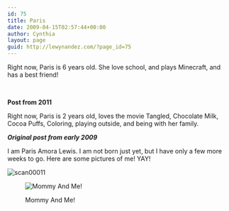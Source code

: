 ```yaml
---
id: 75
title: Paris
date: 2009-04-15T02:57:44+00:00
author: Cynthia
layout: page
guid: http://lewynandez.com/?page_id=75
---
```

Right now, Paris is 6 years old. She love school, and plays Minecraft, and has a best friend!

&nbsp;

**Post from 2011**
  
Right now, Paris is 2 years old, loves the movie Tangled, Chocolate Milk, Cocoa Puffs, Coloring, playing outside, and being with her family.

_**Original post from early 2009**_
  
I am Paris Amora Lewis. I am not born just yet, but I have only a few more weeks to go. Here are some pictures of me! YAY!

<img class="alignleft size-medium wp-image-60" title="scan00011" src="http://i1.wp.com/lewynandez.com/wp-content/uploads/2009/01/scan00011.jpg?resize=300%2C231" alt="scan00011" data-recalc-dims="1" /><figure id="attachment\_77" aria-labelledby="figcaption\_attachment_77" class="wp-caption alignleft" style="width: 300px">

<img class="size-medium wp-image-77" title="dsc_0159" src="http://i0.wp.com/lewynandez.com/wp-content/uploads/2009/04/dsc_0159.jpg?resize=300%2C200" alt="Mommy And Me!" data-recalc-dims="1" /><figcaption id="figcaption\_attachment\_77" class="wp-caption-text">Mommy And Me!</figcaption></figure>